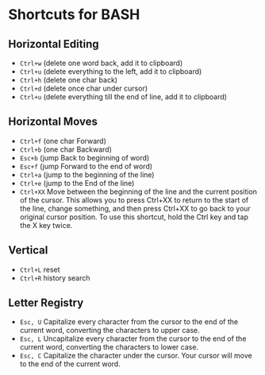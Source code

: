 # Shortcuts for BASH


## Horizontal Editing

- `Ctrl+w` (delete one word back, add it to clipboard)
- `Ctrl+u` (delete everything to the left, add it to clipboard)
- `Ctrl+h` (delete one char back)
- `Ctrl+d` (delete once char under cursor)
- `Ctrl+u` (delete everything till the end of line, add it to clipboard)

## Horizontal Moves

- `Ctrl+f` (one char Forward)
- `Ctrl+b` (one char Backward)
- `Esc+b` (jump Back to beginning of word)
- `Esc+f` (jump Forward to the end of word)
- `Ctrl+a` (jump to the beginning of the line)
- `Ctrl+e` (jump to the End of the line)
- `Ctrl+XX` Move between the beginning of the line and the current position of the cursor. 
  This allows you to press Ctrl+XX to return to the start of the line, change something,
  and then press Ctrl+XX to go back to your original cursor position. To use this shortcut, 
  hold the Ctrl key and tap the X key twice.

## Vertical

- `Ctrl+L` reset
- `Ctrl+R` history search

## Letter Registry
- `Esc, U` Capitalize every character from the cursor to the end of the current word, converting the characters to upper case.
- `Esc, L` Uncapitalize every character from the cursor to the end of the current word, converting the characters to lower case.
- `Esc, C` Capitalize the character under the cursor. Your cursor will move to the end of the current word.


